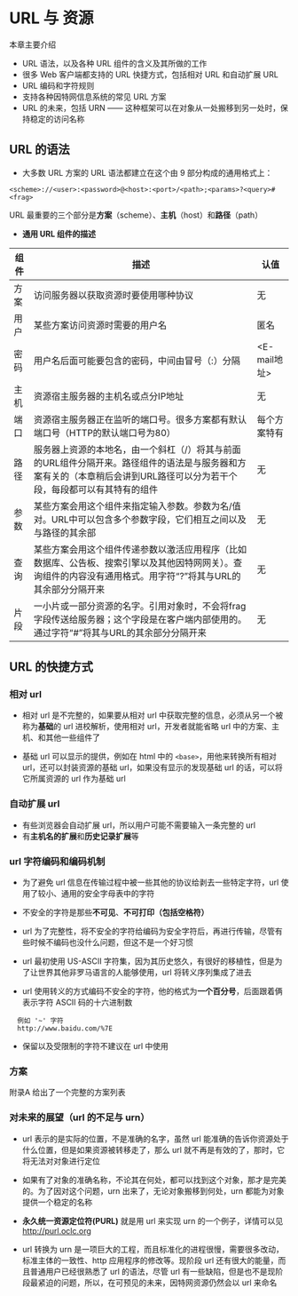 # URL 与 资源
本章主要介绍

- URL 语法，以及各种 URL 组件的含义及其所做的工作
- 很多 Web 客户端都支持的 URL 快捷方式，包括相对 URL 和自动扩展 URL
- URL 编码和字符规则
- 支持各种因特网信息系统的常见 URL 方案
- URL 的未来，包括 URN —— 这种框架可以在对象从一处搬移到另一处时，保持稳定的访问名称

## URL 的语法
+ 大多数 URL 方案的 URL 语法都建立在这个由 9 部分构成的通用格式上：
```
<scheme>://<user>:<password>@<host>:<port>/<path>;<params>?<query>#<frag>
```

URL 最重要的三个部分是**方案**（scheme）、**主机**（host）和**路径**（path）

+ **通用 URL 组件的描述**

| 组件  | 描述                                                                                      | 认值         |
|-----|-----------------------------------------------------------------------------------------|------------|
| 方案  | 访问服务器以获取资源时要使用哪种协议                                                                      | 无          |
| 用户  | 某些方案访问资源时需要的用户名                                                                         | 匿名         |
| 密码  | 用户名后面可能要包含的密码，中间由冒号（:）分隔                                                                | <E-mail地址> |
| 主机  | 资源宿主服务器的主机名或点分IP地址                                                                      | 无          |
| 端口  | 资源宿主服务器正在监听的端口号。很多方案都有默认端口号（HTTP的默认端口号为80）                                              | 每个方案特有     |
| 路径  | 服务器上资源的本地名，由一个斜杠（/）将其与前面的URL组件分隔开来。路径组件的语法是与服务器和方案有关的（本章稍后会讲到URL路径可以分为若干个段，每段都可以有其特有的组件 | 无          |
| 参数  | 某些方案会用这个组件来指定输入参数。参数为名/值对。URL中可以包含多个参数字段，它们相互之间以及与路径的其余部                                | 无          |
| 查询  | 某些方案会用这个组件传递参数以激活应用程序（比如数据库、公告板、搜索引擎以及其他因特网网关）。查询组件的内容没有通用格式。用字符“?”将其与URL的其余部分分隔开来      | 无          |
| 片段  | 一小片或一部分资源的名字。引用对象时，不会将frag字段传送给服务器；这个字段是在客户端内部使用的。通过字符“#”将其与URL的其余部分分隔开来                | 无          |


## URL 的快捷方式
### 相对 url

+ 相对 url 是不完整的，如果要从相对 url 中获取完整的信息，必须从另一个被称为**基础**的 url 进校解析，使用相对 url，开发者就能省略 url 中的方案、主机、和其他一些组件了

+ 基础 url 可以显示的提供，例如在 html 中的 `<base>`，用他来转换所有相对 url，还可以封装资源的基础 url，如果没有显示的发现基础 url 的话，可以将它所属资源的 url 作为基础 url

### 自动扩展 url

+ 有些浏览器会自动扩展 url，所以用户可能不需要输入一条完整的 url
+ 有**主机名的扩展**和**历史记录扩展**等

### url 字符编码和编码机制

+ 为了避免 url 信息在传输过程中被一些其他的协议给剥去一些特定字符，url 使用了较小、通用的安全字母表中的字符

+ 不安全的字符是那些**不可见**、**不可打印（包括空格符）**

+ url 为了完整性，将不安全的字符给编码为安全字符后，再进行传输，尽管有些时候不编码也没什么问题，但这不是一个好习惯

+ url 最初使用 US-ASCII 字符集，因为其历史悠久，有很好的移植性，但是为了让世界其他非罗马语言的人能够使用，url 将转义序列集成了进去

+ url 使用转义的方式编码不安全的字符，他的格式为**一个百分号**，后面跟着俩表示字符 ASCII 码的十六进制数
```
  例如 '~' 字符
  http://www.baidu.com/%7E
```

+ 保留以及受限制的字符不建议在 url 中使用

### 方案
附录A 给出了一个完整的方案列表

### 对未来的展望（url 的不足与 urn）

+ url 表示的是实际的位置，不是准确的名字，虽然 url 能准确的告诉你资源处于什么位置，但是如果资源被转移走了，那么 url 就不再是有效的了，那时，它将无法对对象进行定位

+ 如果有了对象的准确名称，不论其在何处，都可以找到这个对象，那才是完美的。为了因对这个问题，urn 出来了，无论对象搬移到何处，urn 都能为对象提供一个稳定的名称

+ **永久统一资源定位符(PURL)** 就是用 url 来实现 urn 的一个例子，详情可以见 http://purl.oclc.org

+ url 转换为 urn 是一项巨大的工程，而且标准化的进程很慢，需要很多改动，标准主体的一致性、http 应用程序的修改等。现阶段 url 还有很大的能量，而且普通用户已经很熟悉了 url 的语法，尽管 url 有一些缺陷，但是也不是现阶段最紧迫的问题，所以，在可预见的未来，因特网资源仍然会以 url 来命名